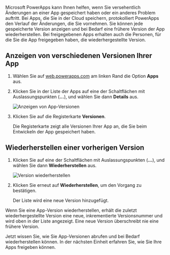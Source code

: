 Microsoft PowerApps kann Ihnen helfen, wenn Sie versehentlich Änderungen an einer App gespeichert haben oder ein anderes Problem auftritt. Bei Apps, die Sie in der Cloud speichern, protokolliert PowerApps den Verlauf der Änderungen, die Sie vornehmen. Sie können jede gespeicherte Version anzeigen und bei Bedarf eine frühere Version der App wiederherstellen. Bei freigegebenen Apps erhalten auch die Personen, für die Sie die App freigegeben haben, die wiederhergestellte Version.

## <a name="view-versions-of-your-app"></a>Anzeigen von verschiedenen Versionen Ihrer App

1. Wählen Sie auf [web.powerapps.com](http://web.powerapps.com) am linken Rand die Option **Apps** aus.

1. Klicken Sie in der Liste der Apps auf eine der Schaltflächen mit Auslassungspunkten (**...**), und wählen Sie dann **Details** aus.

    ![Anzeigen von App-Versionen](../media/powerapps-versions-details2.png)

1. Klicken Sie auf die Registerkarte **Versionen**.

    Die Registerkarte zeigt alle Versionen Ihrer App an, die Sie beim Entwickeln der App gespeichert haben.

## <a name="restore-a-previous-version"></a>Wiederherstellen einer vorherigen Version

1. Klicken Sie auf eine der Schaltflächen mit Auslassungspunkten (**...**), und wählen Sie dann **Wiederherstellen** aus.

    ![Version wiederherstellen](../media/restore-version.png)

1. Klicken Sie erneut auf **Wiederherstellen**, um den Vorgang zu bestätigen.

    Der Liste wird eine neue Version hinzugefügt.

Wenn Sie eine App-Version wiederherstellen, erhält die zuletzt wiederhergestellte Version eine neue, inkrementierte Versionsnummer und wird oben in der Liste angezeigt. Eine neue Version überschreibt nie eine frühere Version.

Jetzt wissen Sie, wie Sie App-Versionen abrufen und bei Bedarf wiederherstellen können. In der nächsten Einheit erfahren Sie, wie Sie Ihre Apps freigeben können.